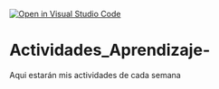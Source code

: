 [![Open in Visual Studio Code](https://classroom.github.com/assets/open-in-vscode-c66648af7eb3fe8bc4f294546bfd86ef473780cde1dea487d3c4ff354943c9ae.svg)](https://classroom.github.com/online_ide?assignment_repo_id=8478713&assignment_repo_type=AssignmentRepo)
# Actividades_Aprendizaje-
Aqui estarán mis actividades de cada semana
